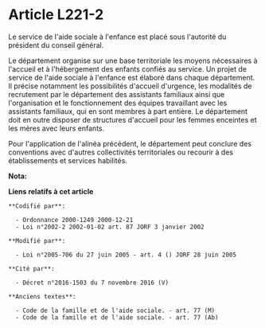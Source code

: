 # Article L221-2

Le service de l'aide sociale à l'enfance est placé sous l'autorité du président du conseil général.

Le département organise sur une base territoriale les moyens nécessaires à l'accueil et à l'hébergement des enfants confiés
au service. Un projet de service de l'aide sociale à l'enfance est élaboré dans chaque département. Il précise notamment les
possibilités d'accueil d'urgence, les modalités de recrutement par le département des assistants familiaux ainsi que
l'organisation et le fonctionnement des équipes travaillant avec les assistants familiaux, qui en sont membres à part
entière. Le département doit en outre disposer de structures d'accueil pour les femmes enceintes et les mères avec leurs
enfants.

Pour l'application de l'alinéa précédent, le département peut conclure des conventions avec d'autres collectivités
territoriales ou recourir à des établissements et services habilités.

**Nota:**



**Liens relatifs à cet article**

	**Codifié par**:

	  - Ordonnance 2000-1249 2000-12-21
	  - Loi n°2002-2 2002-01-02 art. 87 JORF 3 janvier 2002

	**Modifié par**:

	  - Loi n°2005-706 du 27 juin 2005 - art. 4 () JORF 28 juin 2005

	**Cité par**:

	  - Décret n°2016-1503 du 7 novembre 2016 (V)

	**Anciens textes**:

	  - Code de la famille et de l'aide sociale. - art. 77 (M)
	  - Code de la famille et de l'aide sociale. - art. 77 (Ab)
